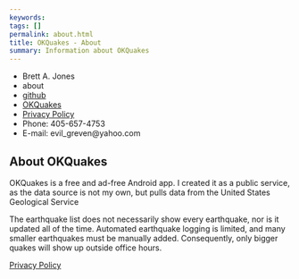 ```yaml
---
keywords: 
tags: []
permalink: about.html
title: OKQuakes - About
summary: Information about OKQuakes
---
```

  <main>
    <nav class="navbar navbar-inverse navbar-static-top">
      <ul>
          <li>Brett A. Jones</li>
          <li><a class="current">about</a></li>
          <li><a href="https://github.com/EvilGreven">github</a></li>
          <li><a href="index.html">OKQuakes</a></li>
          <li><a href="privacy.html">Privacy Policy</a></li>
          <li>Phone: 405-657-4753</li>
          <li>E-mail: evil_greven@yahoo.com</li>
      </ul>
    </nav>
    <article>
      <h1>About OKQuakes</h1>
      <p>OKQuakes is a free and ad-free Android app.  I created it as a public service, as the data source is not my own, but pulls data from the United States Geological Service</p>
      <p>The earthquake list does not necessarily show every earthquake, nor is it updated all of the time.  Automated earthquake logging is limited, and many smaller earthquakes must be manually added.  Consequently, only bigger quakes will show up outside office hours.</p>
      <p><a href="privacy.html">Privacy Policy</a></p>
    </article>
  </main>
